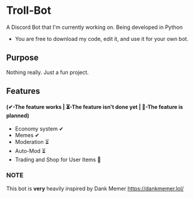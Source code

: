 # Troll-Bot
A Discord Bot that I'm currently working on.
Being developed in Python
- You are free to download my code, edit it, and use it for your own bot.

## Purpose
Nothing really. Just a fun project.

## Features
#### (✔-The feature works | ⏳-The feature isn't done yet | 📝-The feature is planned)
- Economy system ✔
- Memes ✔
- Moderation ⏳
- Auto-Mod ⏳
- Trading and Shop for User Items 📝

### NOTE
This bot is **very** heavily inspired by Dank Memer https://dankmemer.lol/
